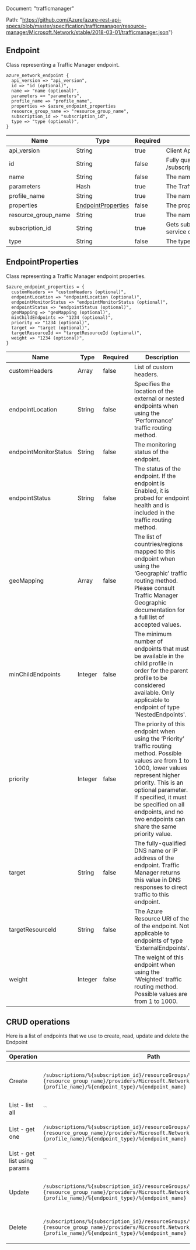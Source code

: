 Document: "trafficmanager"


Path: "https://github.com/Azure/azure-rest-api-specs/blob/master/specification/trafficmanager/resource-manager/Microsoft.Network/stable/2018-03-01/trafficmanager.json")

## Endpoint

Class representing a Traffic Manager endpoint.

```puppet
azure_network_endpoint {
  api_version => "api_version",
  id => "id (optional)",
  name => "name (optional)",
  parameters => "parameters",
  profile_name => "profile_name",
  properties => $azure_endpoint_properties
  resource_group_name => "resource_group_name",
  subscription_id => "subscription_id",
  type => "type (optional)",
}
```

| Name        | Type           | Required       | Description       |
| ------------- | ------------- | ------------- | ------------- |
|api_version | String | true | Client Api Version. |
|id | String | false | Fully qualified resource Id for the resource. Ex - /subscriptions/{subscriptionId}/resourceGroups/{resourceGroupName}/providers/Microsoft.Network/trafficManagerProfiles/{resourceName} |
|name | String | false | The name of the resource |
|parameters | Hash | true | The Traffic Manager endpoint parameters supplied to the CreateOrUpdate operation. |
|profile_name | String | true | The name of the Traffic Manager profile. |
|properties | [EndpointProperties](#endpointproperties) | false | The properties of the Traffic Manager endpoint. |
|resource_group_name | String | true | The name of the resource group containing the Traffic Manager endpoint to be created or updated. |
|subscription_id | String | true | Gets subscription credentials which uniquely identify Microsoft Azure subscription. The subscription ID forms part of the URI for every service call. |
|type | String | false | The type of the resource. Ex- Microsoft.Network/trafficmanagerProfiles. |
        
## EndpointProperties

Class representing a Traffic Manager endpoint properties.

```puppet
$azure_endpoint_properties = {
  customHeaders => "customHeaders (optional)",
  endpointLocation => "endpointLocation (optional)",
  endpointMonitorStatus => "endpointMonitorStatus (optional)",
  endpointStatus => "endpointStatus (optional)",
  geoMapping => "geoMapping (optional)",
  minChildEndpoints => "1234 (optional)",
  priority => "1234 (optional)",
  target => "target (optional)",
  targetResourceId => "targetResourceId (optional)",
  weight => "1234 (optional)",
}
```

| Name        | Type           | Required       | Description       |
| ------------- | ------------- | ------------- | ------------- |
|customHeaders | Array | false | List of custom headers. |
|endpointLocation | String | false | Specifies the location of the external or nested endpoints when using the ‘Performance’ traffic routing method. |
|endpointMonitorStatus | String | false | The monitoring status of the endpoint. |
|endpointStatus | String | false | The status of the endpoint. If the endpoint is Enabled, it is probed for endpoint health and is included in the traffic routing method. |
|geoMapping | Array | false | The list of countries/regions mapped to this endpoint when using the ‘Geographic’ traffic routing method. Please consult Traffic Manager Geographic documentation for a full list of accepted values. |
|minChildEndpoints | Integer | false | The minimum number of endpoints that must be available in the child profile in order for the parent profile to be considered available. Only applicable to endpoint of type 'NestedEndpoints'. |
|priority | Integer | false | The priority of this endpoint when using the ‘Priority’ traffic routing method. Possible values are from 1 to 1000, lower values represent higher priority. This is an optional parameter.  If specified, it must be specified on all endpoints, and no two endpoints can share the same priority value. |
|target | String | false | The fully-qualified DNS name or IP address of the endpoint. Traffic Manager returns this value in DNS responses to direct traffic to this endpoint. |
|targetResourceId | String | false | The Azure Resource URI of the of the endpoint. Not applicable to endpoints of type 'ExternalEndpoints'. |
|weight | Integer | false | The weight of this endpoint when using the 'Weighted' traffic routing method. Possible values are from 1 to 1000. |



## CRUD operations

Here is a list of endpoints that we use to create, read, update and delete the Endpoint

| Operation | Path | Verb | Description | OperationID |
| ------------- | ------------- | ------------- | ------------- | ------------- |
|Create|`/subscriptions/%{subscription_id}/resourceGroups/%{resource_group_name}/providers/Microsoft.Network/trafficmanagerprofiles/%{profile_name}/%{endpoint_type}/%{endpoint_name}`|Put|Create or update a Traffic Manager endpoint.|Endpoints_CreateOrUpdate|
|List - list all|``||||
|List - get one|`/subscriptions/%{subscription_id}/resourceGroups/%{resource_group_name}/providers/Microsoft.Network/trafficmanagerprofiles/%{profile_name}/%{endpoint_type}/%{endpoint_name}`|Get|Gets a Traffic Manager endpoint.|Endpoints_Get|
|List - get list using params|``||||
|Update|`/subscriptions/%{subscription_id}/resourceGroups/%{resource_group_name}/providers/Microsoft.Network/trafficmanagerprofiles/%{profile_name}/%{endpoint_type}/%{endpoint_name}`|Put|Create or update a Traffic Manager endpoint.|Endpoints_CreateOrUpdate|
|Delete|`/subscriptions/%{subscription_id}/resourceGroups/%{resource_group_name}/providers/Microsoft.Network/trafficmanagerprofiles/%{profile_name}/%{endpoint_type}/%{endpoint_name}`|Delete|Deletes a Traffic Manager endpoint.|Endpoints_Delete|
